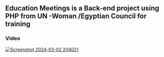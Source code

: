 ## Education Meetings is a Back-end project using PHP from UN -Woman /Egyptian Council for training
### Video
[![Screenshot 2024-03-02 204021](https://github.com/TaghreedSamir94/ttttest/assets/139509942/0fa5afe6-3afb-47e2-988e-ac2f9dd9eeb8)
](https://youtu.be/1Ig8vXSZhT8)

